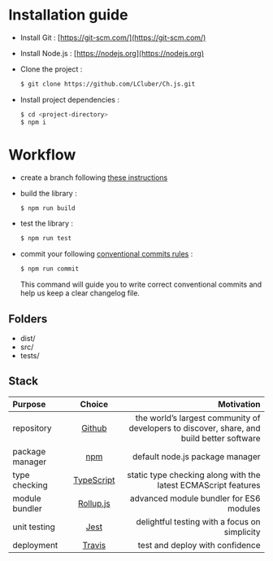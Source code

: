 # Installation guide

- Install Git : [https://git-scm.com/](https://git-scm.com/)

- Install Node.js : [https://nodejs.org](https://nodejs.org)

- Clone the project :

  ```bash
  $ git clone https://github.com/LCluber/Ch.js.git
  ```

- Install project dependencies :

  ```bash
  $ cd <project-directory>
  $ npm i
  ```

# Workflow

- create a branch following [these instructions](https://github.com/LCluber/LeadDevToolkit/blob/master/BRANCH.md)

- build the library :

  ```bash
  $ npm run build
  ```

- test the library :

  ```bash
  $ npm run test
  ```

- commit your following [conventional commits rules](https://github.com/LCluber/LeadDevToolkit/blob/master/COMMIT.md) :

  ```bash
  $ npm run commit
  ```

  This command will guide you to write correct conventional commits and help us keep a clear changelog file.

## Folders

- dist/
- src/
- tests/

## Stack

| Purpose         |                    Choice                    |                                                                                Motivation |
| :-------------- | :------------------------------------------: | ----------------------------------------------------------------------------------------: |
| repository      |        [Github](https://github.com/)         | the world’s largest community of developers to discover, share, and build better software |
| package manager |     [npm](https://www.npmjs.com/get-npm)     |                                                           default node.js package manager |
| type checking   | [TypeScript](https://www.typescriptlang.org) |                            static type checking along with the latest ECMAScript features |
| module bundler  |      [Rollup.js](https://rollupjs.org)       |                                                   advanced module bundler for ES6 modules |
| unit testing    |          [Jest](https://jestjs.io/)          |                                             delightful testing with a focus on simplicity |
| deployment      |       [Travis](https://travis-ci.com/)       |                                                           test and deploy with confidence |
